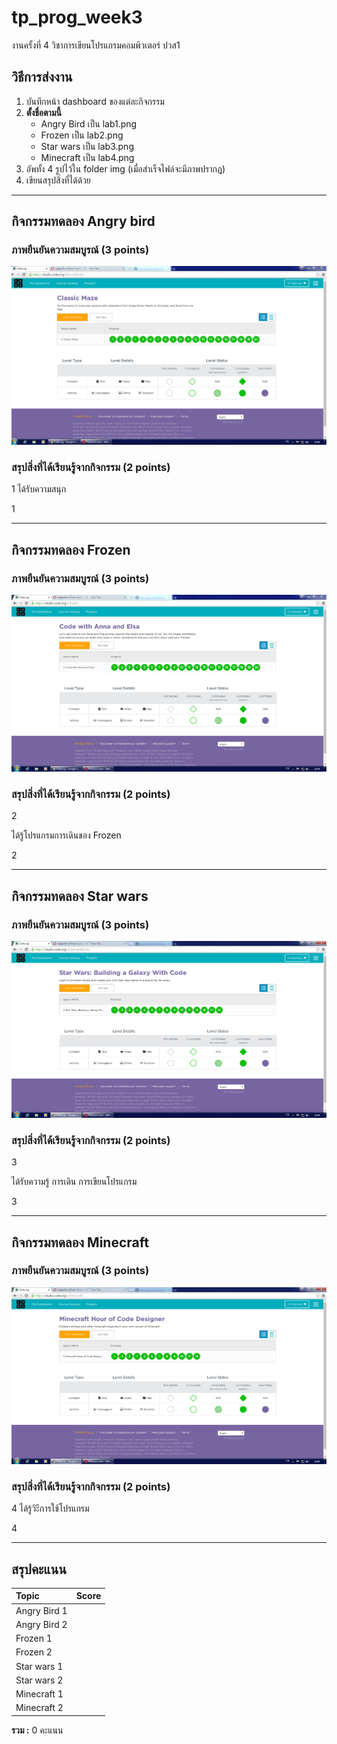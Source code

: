 # tp_prog_week3
งานครั้งที่ 4 วิชาการเขียนโปรแกรมคอมพิวเตอร์ ปวส1

## วิธีการส่งงาน

1.  บันทึกหน้า dashboard ของแต่ละกิจกรรม
2.  **ตั้งชื่อตามนี้**
    -  Angry Bird เป็น lab1.png
    -  Frozen เป็น lab2.png
    -  Star wars เป็น lab3.png
    -  Minecraft เป็น lab4.png
3.  อัพทั้ง 4 รูปไว้ใน folder img (เมื่อสำเร็จไฟล์จะมีภาพปรากฎ)
4.  เขียนสรุปสิ่งที่ได้ด้วย

------------------------------------------

## กิจกรรมทดลอง Angry bird

### ภาพยืนยันความสมบูรณ์ (3 points)

![Not Found](lab.png)

### สรุปสิ่งที่ได้เรียนรู้จากกิจกรรม (2 points)

$$$$1
ได้รับความสนุก


1$$$$

-------------------------------------------

## กิจกรรมทดลอง Frozen

### ภาพยืนยันความสมบูรณ์ (3 points)

![Not Found](lab2.png)

### สรุปสิ่งที่ได้เรียนรู้จากกิจกรรม (2 points)

$$$$2

ได้รู้โปรแกรมการเดินของ Frozen 

2$$$$

------------------------------------------

## กิจกรรมทดลอง Star wars

### ภาพยืนยันความสมบูรณ์ (3 points)

![Not Found](lab3.png)

### สรุปสิ่งที่ได้เรียนรู้จากกิจกรรม (2 points)

$$$$3

ได้รับความรู้ การเดิน การเขียนโปรแกรม

3$$$$

-------------------------------------------

## กิจกรรมทดลอง Minecraft

### ภาพยืนยันความสมบูรณ์ (3 points)

![Not Found](lab4.png)

### สรุปสิ่งที่ได้เรียนรู้จากกิจกรรม (2 points)

$$$$4
ได้รู้วิะีการใช้โปรแกรม

4$$$$

-------------------------------------------

## สรุปคะแนน

| Topic          | Score           |
| :------------- | :-------------: |
| Angry Bird 1   |                 |
| Angry Bird 2   |                 |
| Frozen 1       |                 |
| Frozen 2       |                 |
| Star wars 1    |                 |
| Star wars 2    |                 |
| Minecraft 1    |                 |
| Minecraft 2    |                 |

**รวม :** 0 คะแนน
